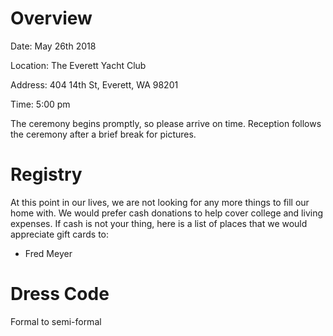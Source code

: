 # Overview

Date: May 26th 2018

Location: The Everett Yacht Club

Address: 404 14th St, Everett, WA 98201

Time: 5:00 pm

The ceremony begins promptly, so please arrive on time. Reception follows the ceremony after a brief break for pictures.

# Registry

At this point in our lives, we are not looking for any more things to fill our home with. We would prefer cash donations to help cover college and living expenses. If cash is not your thing, here is a list of places that we would appreciate gift cards to:

* Fred Meyer

# Dress Code

Formal to semi-formal

